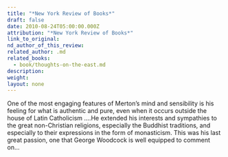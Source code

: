 ```yaml
---
title: "*New York Review of Books*"
draft: false
date: 2010-08-24T05:00:00.000Z
attribution: "*New York Review of Books*"
link_to_original:
nd_author_of_this_review:
related_author: .md
related_books:
  - book/thoughts-on-the-east.md
description:
weight:
layout: none
---
```

One of the most engaging features of Merton’s mind and sensibility is his feeling for what is authentic and pure, even when it occurs outside the house of Latin Catholicism ....He extended his interests and sympathies to the great non-Christian religions, especially the Buddhist traditions, and especially to their expressions in the form of monasticism. This was his last great passion, one that George Woodcock is well equipped to comment on…

